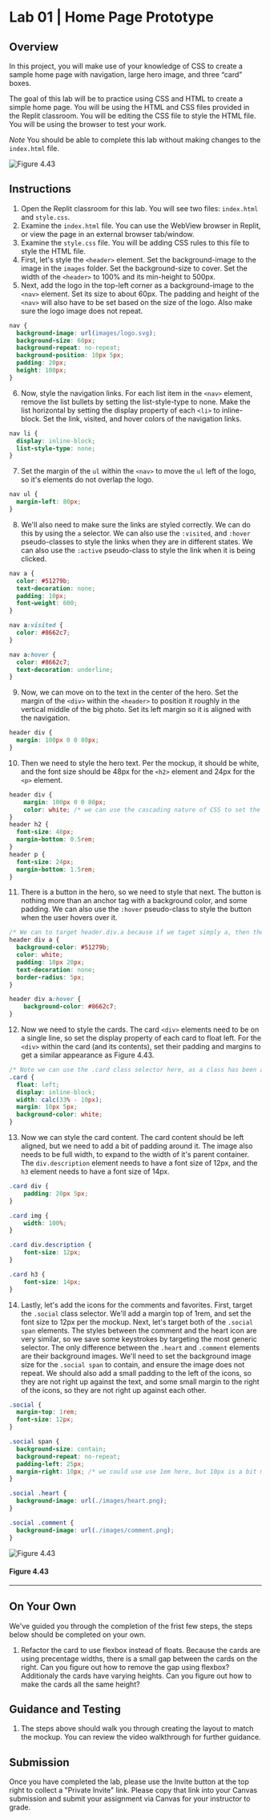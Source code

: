 # Lab 01 | Home Page Prototype  

## Overview

In this project, you will make use of your knowledge of CSS to create a sample home 
page with navigation, large hero image, and three “card” boxes.

The goal of this lab will be to practice using CSS and HTML to create a simple home page. You will 
be using the HTML and CSS files provided in the Replit classroom. You will be editing the CSS file to 
style the HTML file. You will be using the browser to test your work.

_Note_ You should be able to complete this lab without making changes to the `index.html` file. 

![Figure 4.43](./assets/figure-4.43.jpg "Figure 4.43 - Completed Project")

## Instructions

1. Open the Replit classroom for this lab. You will see two files: `index.html` and `style.css`.
2. Examine the `index.html` file. You can use the WebView browser in Replit, or view the page in an external browser tab/window.
3. Examine the `style.css` file. You will be adding CSS rules to this file to style the HTML file.
4. First, let's style the `<header>` element. Set the background-image to the image in the `images` folder. Set the background-size to cover. Set the width of the `<header>` to 100% and its min-height to 500px.
5. Next, add the logo in the top-left corner as a background-image to the `<nav>` element. Set its size to about 60px. The padding and height of the `<nav>` will also have to be set based on the size of the logo. Also make sure the logo image does not repeat.
```css
nav {
  background-image: url(images/logo.svg);
  background-size: 60px;
  background-repeat: no-repeat;
  background-position: 10px 5px;
  padding: 20px;
  height: 100px;
}
```
6. Now, style the navigation links. For each list item in the `<nav>` element, remove the list bullets by setting the list-style-type to none. Make the list horizontal by setting the display property of each `<li>` to inline-block. Set the link, visited, and hover colors of the navigation links.
```css
nav li {
  display: inline-block;
  list-style-type: none;
}
```

7. Set the margin of the `ul` within the `<nav>` to move the `ul` left of the logo, so it's elements do not overlap the logo.
```css
nav ul {
  margin-left: 80px;
}
```

8. We'll also need to make sure the links are styled correctly. We can do this by using the `a` selector. We can also use the `:visited`, and `:hover` pseudo-classes to style the links when they are in different states. We can also use the `:active` pseudo-class to style the link when it is being clicked.
```css
nav a {
  color: #51279b;
  text-decoration: none;
  padding: 10px;
  font-weight: 600;
}

nav a:visited {
  color: #8662c7;
}

nav a:hover {
  color: #8662c7;
  text-decoration: underline;
}
```
9. Now, we can move on to the text in the center of the hero. Set the margin of the `<div>` within the `<header>` to position it roughly in the vertical middle of the big photo. Set its left margin so it is aligned with the navigation.
```css
header div {
  margin: 100px 0 0 80px;
}
```
10. Then we need to style the hero text. Per the mockup, it should be white, and the font size should be 48px for the `<h2>` element and 24px for the `<p>` element.
```css
header div {
    margin: 100px 0 0 80px;
    color: white; /* we can use the cascading nature of CSS to set the color for all the elements within the div */
}
header h2 {
  font-size: 48px;
  margin-bottom: 0.5rem;
}
header p {
  font-size: 24px;
  margin-bottom: 1.5rem;
}
```
11. There is a button in the hero, so we need to style that next. The button is nothing more than an anchor tag with a background color, and some padding. We can also use the `:hover` pseudo-class to style the button when the user hovers over it.
```css
/* We can to target header.div.a because if we taget simply a, then these styles will affect our navigation links as well */
header div a {
  background-color: #51279b;
  color: white;
  padding: 10px 20px;
  text-decoration: none;
  border-radius: 5px;
}

header div a:hover {
    background-color: #8662c7;
}
```
12. Now we need to style the cards. The card `<div>` elements need to be on a single line, so set the display property of each card to float left. For the `<div>` within the card (and its contents), set their padding and margins to get a similar appearance as Figure 4.43.
```css
/* Note we can use the .card class selector here, as a class has been assigned to the <section> elements. */
.card {
  float: left;
  display: inline-block;
  width: calc(33% - 10px);
  margin: 10px 5px;
  background-color: white;
}
```
13. Now we can style the card content. The card content should be left aligned, but we need to add a bit of padding around it. The image also needs to be full width, to expand to the width of it's parent container. The `div.description` element needs to have a font size of 12px, and the `h3` element needs to have a font size of 14px.
```css
.card div {
    padding: 20px 5px;
}

.card img {
    width: 100%;
}

.card div.description {
    font-size: 12px;
}

.card h3 {
    font-size: 14px;
}
```
14. Lastly, let's add the icons for the comments and favorites. First, target the `.social` class selector. We'll add a margin top of 1rem, and set the font size to 12px per the mockup. 
Next, let's target both of the `.social span` elements. The styles between the comment and the heart icon are very similar, so we save some keystrokes by targeting the most generic selector. The only difference between the `.heart` and `.comment` elements are their background images.
We'll need to set the background image size for the `.social span` to contain, and ensure the image does not repeat. We should also add a small padding to the left of the icons, so they are not right up against the text, and some small margin to the right of the icons, so they are not right up against each other.
```css
.social {
  margin-top: 1rem;
  font-size: 12px;
}

.social span {
  background-size: contain;
  background-repeat: no-repeat;
  padding-left: 25px;
  margin-right: 10px; /* we could use use 1em here, but 10px is a bit more precise */
}

.social .heart {
  background-image: url(./images/heart.png);
}

.social .comment {
  background-image: url(./images/comment.png);
}
```


![Figure 4.43](./assets/figure-4.43.jpg "Figure 4.43 - Completed Project")

#### Figure 4.43
-----

## On Your Own
We've guided you through the completion of the frist few steps, the steps below should be completed on your own. 

1. Refactor the card to use flexbox instead of floats. Because the cards are using precentage widths, there is a small gap between the cards on the right. Can you figure out how to remove the gap using flexbox? Additionaly the cards have varying heights. Can you figure out how to make the cards all the same height?

## Guidance and Testing

1. The steps above should walk you through creating the layout to match the mockup. You can review the video walkthrough for further guidance.


## Submission

Once you have completed the lab, please use the Invite button at the top right to collect a "Private Invite" link. Please copy that link into your Canvas submission and submit your assignment via Canvas for your instructor to grade.